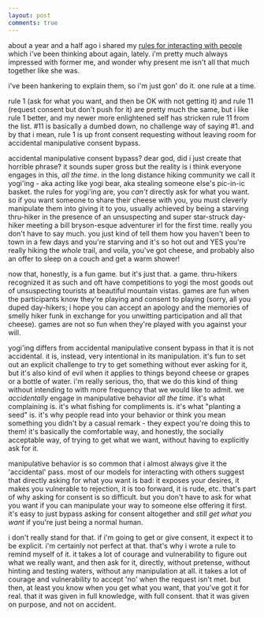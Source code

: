 ```yaml
---
layout: post
comments: true
---
```

about a year and a half ago i shared my [rules for interacting with people](http://archive.nicerhugs.com/2016/05/rules-for-interacting-with-people.html) which i've been thinking about again, lately. i'm pretty much always impressed with former me, and wonder why present me isn't all that much together like she was.

i've been hankering to explain them, so i'm just gon' do it. one rule at a time.

rule 1 (ask for what you want, and then be OK with not getting it) and rule 11 (request consent but don't push for it) are pretty much the same, but i like rule 1 better, and my newer more enlightened self has stricken rule 11 from the list. #11 is basically a dumbed down, no challenge way of saying #1. and by that i mean, rule 1 is up front consent requesting without leaving room for accidental manipulative consent bypass.

accidental manipulative consent bypass? dear god, did i just create that horrible phrase? it sounds super gross but the reality is i think everyone engages in this, _all the time_. in the long distance hiking community we call it yogi'ing - aka acting like yogi bear, aka stealing someone else's pic-in-ic basket. the rules for yogi'ing are, you _can't_ directly ask for what you want. so if you want someone to share their cheese with you, you must cleverly manipulate them into giving it to you, usually achieved by being a starving thru-hiker in the presence of an unsuspecting and super star-struck day-hiker meeting a bill bryson-esque adventurer irl for the first time. really you don't have to say much. you just kind of tell them how you haven't been to town in a few days and you're starving and it's so hot out and YES you're really hiking the _whole_ trail, and voila, you've got cheese, and probably also an offer to sleep on a couch and get a warm shower!

now that, honestly, is a fun game. but it's just that. a game. thru-hikers recognized it as such and oft have competitions to yogi the most goods out of  unsuspecting tourists at beautiful mountain vistas. games are fun when the participants know they're playing and consent to playing (sorry, all you duped day-hikers; i hope you can accept an apology and the memories of smelly hiker funk in exchange for you unwitting participation and all that cheese). games are not so fun when they're played with you against your will.

 yogi'ing differs from accidental manipulative consent bypass in that it is not accidental. it is, instead, very intentional in its manipulation. it's fun to set out an explicit challenge to try to get something without ever asking for it, but it's also kind of evil when it applies to things beyond cheese or grapes or a bottle of water. i'm really serious, tho, that we do this kind of thing without intending to with more frequency that we would like to admit. we _accidentally_ engage in manipulative behavior _all the time_. it's what complaining is. it's what fishing for compliments is. it's what "planting a seed" is. it's why people read into your behavior or think you mean something you didn't by a casual remark - they expect you're doing this to them! it's basically the comfortable way, and honestly, the socially acceptable way, of trying to get what we want, without having to explicitly ask for it.

manipulative behavior is so common that i almost always give it the 'accidental' pass. most of our models for interacting with others suggest that directly asking for what you want is bad: it exposes your desires, it makes you vulnerable to rejection, it is too forward, it is rude, etc. that's part of why asking for consent is so difficult. but you don't have to ask for what you want if you can manipulate your way to someone else offering it first. it's easy to just bypass asking for consent altogether and _still get what you want_ if you're just being a normal human.

i don't really stand for that. if i'm going to get or give consent, it expect it to be explicit. i'm certainly not perfect at that. that's why i wrote a rule to remind myself of it. it takes a lot of courage and vulnerability to figure out what we really want, and then ask for it, directly, without pretense, without hinting and testing waters, without any manipulation at all. it takes a lot of courage and vulnerability to accept 'no' when the request isn't met. but then, at least you know when you get what you want, that you've got it for real. that it was given in full knowledge, with full consent. that it was given on purpose, and not on accident.
